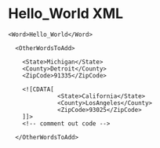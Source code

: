 # Hello_World XML

<?xml version="1.0" encoding="UTF-16"? standalone = "No"?>

<!-- Hello_World_Repository 
Hello_this_is_a_test!-->

<HelloWorld status = "Active"> 
    <Word1></Word1> <!-- Empty Attribute -->
  
    <Word>Hello_World</Word>
  
      <OtherWordsToAdd>
        
        <State>Michigan</State>
        <County>Detroit</County>
        <ZipCode>91335</ZipCode>
        
        <![CDATA[
                  <State>California</State>
                  <County>LosAngeles</County>
                  <ZipCode>93025</ZipCode>
        ]]>
        <!-- comment out code -->
        
      </OtherWordsToAdd>
 
  
</HelloWorld>
